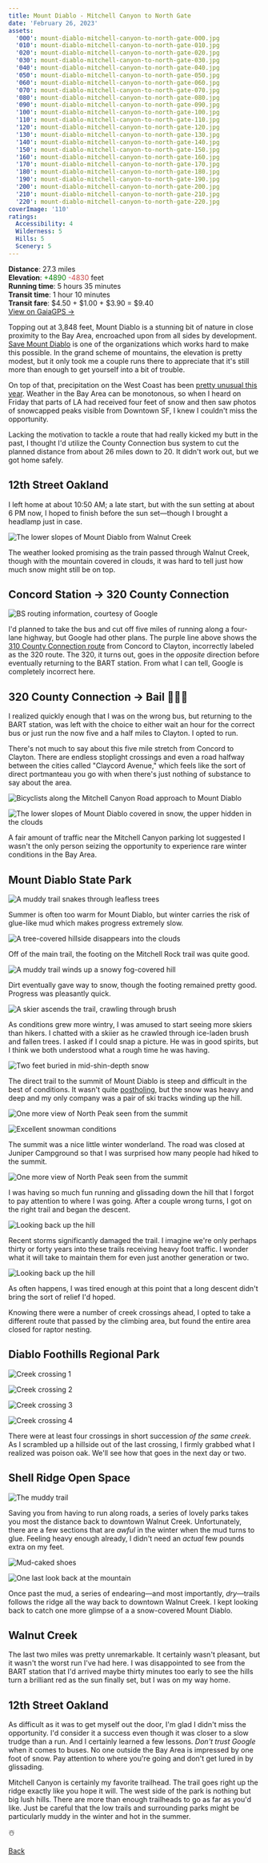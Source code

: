 ```yaml
---
title: Mount Diablo - Mitchell Canyon to North Gate
date: 'February 26, 2023'
assets:
  '000': mount-diablo-mitchell-canyon-to-north-gate-000.jpg
  '010': mount-diablo-mitchell-canyon-to-north-gate-010.jpg
  '020': mount-diablo-mitchell-canyon-to-north-gate-020.jpg
  '030': mount-diablo-mitchell-canyon-to-north-gate-030.jpg
  '040': mount-diablo-mitchell-canyon-to-north-gate-040.jpg
  '050': mount-diablo-mitchell-canyon-to-north-gate-050.jpg
  '060': mount-diablo-mitchell-canyon-to-north-gate-060.jpg
  '070': mount-diablo-mitchell-canyon-to-north-gate-070.jpg
  '080': mount-diablo-mitchell-canyon-to-north-gate-080.jpg
  '090': mount-diablo-mitchell-canyon-to-north-gate-090.jpg
  '100': mount-diablo-mitchell-canyon-to-north-gate-100.jpg
  '110': mount-diablo-mitchell-canyon-to-north-gate-110.jpg
  '120': mount-diablo-mitchell-canyon-to-north-gate-120.jpg
  '130': mount-diablo-mitchell-canyon-to-north-gate-130.jpg
  '140': mount-diablo-mitchell-canyon-to-north-gate-140.jpg
  '150': mount-diablo-mitchell-canyon-to-north-gate-150.jpg
  '160': mount-diablo-mitchell-canyon-to-north-gate-160.jpg
  '170': mount-diablo-mitchell-canyon-to-north-gate-170.jpg
  '180': mount-diablo-mitchell-canyon-to-north-gate-180.jpg
  '190': mount-diablo-mitchell-canyon-to-north-gate-190.jpg
  '200': mount-diablo-mitchell-canyon-to-north-gate-200.jpg
  '210': mount-diablo-mitchell-canyon-to-north-gate-210.jpg
  '220': mount-diablo-mitchell-canyon-to-north-gate-220.jpg
coverImage: '110'
ratings:
  Accessibility: 4
  Wilderness: 5
  Hills: 5
  Scenery: 5
---
```


<span data-behavior="introduction"></span>

**Distance**: 27.3 miles<br>
**Elevation**: <span style="color:green">+4890</span> <span style="color:#ca4747">-4830</span> feet<br>
**Running time**: 5 hours 35 minutes<br>
**Transit time**: 1 hour 10 minutes<br>
**Transit fare**: $4.50 + $1.00 + $3.90 = $9.40<br>
[View on GaiaGPS →](https://www.gaiagps.com/public/HRMfqYshRELHjLTpyFbToSxN)

Topping out at 3,848 feet, Mount Diablo is a stunning bit of nature in close proximity to the Bay Area, encroached upon from all sides by development. [Save Mount Diablo](https://savemountdiablo.org/) is one of the organizations which works hard to make this possible. In the grand scheme of mountains, the elevation is pretty modest, but it only took me a couple runs there to appreciate that it's still more than enough to get yourself into a bit of trouble.

On top of that, precipitation on the West Coast has been [pretty unusual this year](https://ggweather.com/seasonal_rain.htm). Weather in the Bay Area can be monotonous, so when I heard on Friday that parts of LA had received four feet of snow and then saw photos of snowcapped peaks visible from Downtown SF, I knew I couldn't miss the opportunity.

Lacking the motivation to tackle a route that had really kicked my butt in the past, I thought I'd utilize the County Connection bus system to cut the planned distance from about 26 miles down to 20. It didn't work out, but we got home safely.

<span data-behavior="anchor" data-feature-index="0" data-mile-position="0"></span>
## 12th Street Oakland

<span data-behavior="anchor" data-feature-index="0" data-mile-position="0.0"></span>
I left home at about 10:50 AM; a late start, but with the sun setting at about 6 PM now, I hoped to finish before the sun set—though I brought a headlamp just in case.

<span data-behavior="anchor" data-feature-index="0" data-mile-position="14.0"></span>
![The lower slopes of Mount Diablo from Walnut Creek](mount-diablo-mitchell-canyon-to-north-gate-000.jpg)

The weather looked promising as the train passed through Walnut Creek, though with the mountain covered in clouds, it was hard to tell just how much snow might still be on top.

<span data-behavior="anchor" data-feature-index="1" data-mile-position="0"></span>
## Concord Station &rarr; 320 County Connection

<span data-behavior="anchor" data-feature-index="1" data-mile-position="0"></span>
![BS routing information, courtesy of Google](mount-diablo-mitchell-canyon-to-north-gate-010.jpg)

I'd planned to take the bus and cut off five miles of running along a four-lane highway, but Google had other plans. The purple line above shows the [310 County Connection route](https://countyconnection.com/map/) from Concord to Clayton, incorrectly labeled as the 320 route. The 320, it turns out, goes in the *opposite* direction before eventually returning to the BART station. From what I can tell, Google is completely incorrect here.

<span data-behavior="anchor" data-feature-index="2" data-mile-position="0"></span>
## 320 County Connection &rarr; Bail 🤦🏻‍♂️

<span data-behavior="anchor" data-feature-index="2" data-mile-position="0.25"></span>
I realized quickly enough that I was on the wrong bus, but returning to the BART station, was left with the choice to either wait an hour for the correct bus or just run the now five and a half miles to Clayton. I opted to run.

<span data-behavior="anchor" data-feature-index="2" data-mile-position="3.5"></span>
There's not much to say about this five mile stretch from Concord to Clayton. There are endless stoplight crossings and even a road halfway between the cities called "Claycord Avenue," which feels like the sort of direct portmanteau you go with when there's just nothing of substance to say about the area.

<span data-behavior="anchor" data-feature-index="2" data-mile-position="6.8"></span>
![Bicyclists along the Mitchell Canyon Road approach to Mount Diablo](mount-diablo-mitchell-canyon-to-north-gate-040.jpg)

![The lower slopes of Mount Diablo covered in snow, the upper hidden in the clouds](mount-diablo-mitchell-canyon-to-north-gate-030.jpg)

A fair amount of traffic near the Mitchell Canyon parking lot suggested I wasn't the only person seizing the opportunity to experience rare winter conditions in the Bay Area.

<span data-behavior="anchor" data-feature-index="2" data-mile-position="7.3" data-split></span>
## Mount Diablo State Park

<span data-behavior="anchor" data-feature-index="2" data-mile-position="7.6"></span>
![A muddy trail snakes through leafless trees](mount-diablo-mitchell-canyon-to-north-gate-050.jpg)

Summer is often too warm for Mount Diablo, but winter carries the risk of glue-like mud which makes progress extremely slow.

<span data-behavior="anchor" data-feature-index="2" data-mile-position="8.9"></span>
![A tree-covered hillside disappears into the clouds](mount-diablo-mitchell-canyon-to-north-gate-060.jpg)

Off of the main trail, the footing on the Mitchell Rock trail was quite good.

<span data-behavior="anchor" data-feature-index="2" data-mile-position="10.5"></span>
![A muddy trail winds up a snowy fog-covered hill](mount-diablo-mitchell-canyon-to-north-gate-070.jpg)

Dirt eventually gave way to snow, though the footing remained pretty good. Progress was pleasantly quick.

<span data-behavior="anchor" data-feature-index="2" data-mile-position="11.6"></span>
![A skier ascends the trail, crawling through brush](mount-diablo-mitchell-canyon-to-north-gate-080.jpg)

As conditions grew more wintry, I was amused to start seeing more skiers than hikers. I chatted with a skiier as he crawled through ice-laden brush and fallen trees. I asked if I could snap a picture. He was in good spirits, but I think we both understood what a rough time he was having.

<span data-behavior="anchor" data-feature-index="2" data-mile-position="12.3"></span>
![Two feet buried in mid-shin-depth snow](mount-diablo-mitchell-canyon-to-north-gate-090.jpg)

The direct trail to the summit of Mount Diablo is steep and difficult in the best of conditions. It wasn't quite [postholing](https://www.rei.com/blog/snowsports/semi-rad-the-joy-of-postholing), but the snow was heavy and deep and my only company was a pair of ski tracks winding up the hill.

<span data-behavior="anchor" data-feature-index="2" data-mile-position="13.0"></span>
![One more view of North Peak seen from the summit](mount-diablo-mitchell-canyon-to-north-gate-110.jpg)

![Excellent snowman conditions](mount-diablo-mitchell-canyon-to-north-gate-120.jpg)

The summit was a nice little winter wonderland. The road was closed at Juniper Campground so that I was surprised how many people had hiked to the summit.

<span data-behavior="anchor" data-feature-index="2" data-mile-position="14.2"></span>
![One more view of North Peak seen from the summit](mount-diablo-mitchell-canyon-to-north-gate-130.jpg)

I was having so much fun running and glissading down the hill that I forgot to pay attention to where I was going. After a couple wrong turns, I got on the right trail and began the descent.

<span data-behavior="anchor" data-feature-index="2" data-mile-position="17.2"></span>
![Looking back up the hill](mount-diablo-mitchell-canyon-to-north-gate-150.jpg)

Recent storms significantly damaged the trail. I imagine we're only perhaps thirty or forty years into these trails receiving heavy foot traffic. I wonder what it will take to maintain them for even just another generation or two.

<span data-behavior="anchor" data-feature-index="2" data-mile-position="18.1"></span>
![Looking back up the hill](mount-diablo-mitchell-canyon-to-north-gate-140.jpg)

As often happens, I was tired enough at this point that a long descent didn't bring the sort of relief I'd hoped.

<span data-behavior="anchor" data-feature-index="2" data-mile-position="19.45"></span>
Knowing there were a number of creek crossings ahead, I opted to take a different route that passed by the climbing area, but found the entire area closed for raptor nesting.

<span data-behavior="anchor" data-feature-index="2" data-mile-position="21.5" data-split></span>
## Diablo Foothills Regional Park

<span data-behavior="anchor" data-feature-index="2" data-mile-position="21.8"></span>
![Creek crossing 1](mount-diablo-mitchell-canyon-to-north-gate-160.jpg)

![Creek crossing 2](mount-diablo-mitchell-canyon-to-north-gate-170.jpg)

![Creek crossing 3](mount-diablo-mitchell-canyon-to-north-gate-180.jpg)

![Creek crossing 4](mount-diablo-mitchell-canyon-to-north-gate-190.jpg)

There were at least four crossings in short succession _of the same creek_. As I scrambled up a hillside out of the last crossing, I firmly grabbed what I realized was poison oak. We'll see how that goes in the next day or two.

<span data-behavior="anchor" data-feature-index="2" data-mile-position="22.7" data-split></span>
## Shell Ridge Open Space

<span data-behavior="anchor" data-feature-index="2" data-mile-position="22.9"></span>
![The muddy trail](mount-diablo-mitchell-canyon-to-north-gate-200.jpg)

Saving you from having to run along roads, a series of lovely parks takes you most the distance back to downtown Walnut Creek. Unfortunately, there are a few sections that are *awful* in the winter when the mud turns to glue. Feeling heavy enough already, I didn't need an *actual* few pounds extra on my feet.

![Mud-caked shoes](mount-diablo-mitchell-canyon-to-north-gate-210.jpg)

<span data-behavior="anchor" data-feature-index="2" data-mile-position="24.3"></span>
![One last look back at the mountain](mount-diablo-mitchell-canyon-to-north-gate-220.jpg)

Once past the mud, a series of endearing—and most importantly, *dry*—trails follows the ridge all the way back to downtown Walnut Creek. I kept looking back to catch one more glimpse of a a snow-covered Mount Diablo.

<span data-behavior="anchor" data-feature-index="3" data-mile-position="0" data-split></span>
## Walnut Creek

<span data-behavior="anchor" data-feature-index="3" data-mile-position="0"></span>

The last two miles was pretty unremarkable. It certainly wasn't pleasant, but it wasn't the worst run I've had here. I was disappointed to see from the BART station that I'd arrived maybe thirty minutes too early to see the hills turn a brilliant red as the sun finally set, but I was on my way home.

<span data-behavior="anchor" data-feature-index="3" data-mile-position="15"></span>
## 12th Street Oakland

<span data-behavior="conclusion"></span>

As difficult as it was to get myself out the door, I'm glad I didn't miss the opportunity. I'd consider it a success even though it was closer to a slow trudge than a run. And I certainly learned a few lessons. *Don't trust Google* when it comes to buses. No one outside the Bay Area is impressed by one foot of snow. Pay attention to where you're going and don't get lured in by glissading.

Mitchell Canyon is certainly my favorite trailhead. The trail goes right up the ridge exactly like you hope it will. The west side of the park is nothing but big lush hills. There are more than enough trailheads to go as far as you'd like. Just be careful that the low trails and surrounding parks might be particularly muddy in the winter and hot in the summer.

☃️

[Back]()
